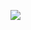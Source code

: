 ![](https://komarev.com/ghpvc/?username=thedeaddan&label=Просмотры+профиля&color=blueviolet&style=flat-square)
